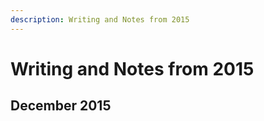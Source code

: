 ```yaml
---
description: Writing and Notes from 2015
---
```


# Writing and Notes from 2015

## December 2015





